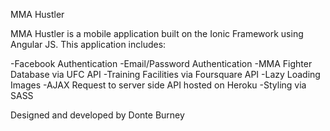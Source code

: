 MMA Hustler

MMA Hustler is a mobile application built on the Ionic Framework using Angular JS. This application includes:

-Facebook Authentication
-Email/Password Authentication
-MMA Fighter Database via UFC API
-Training Facilities via Foursquare API
-Lazy Loading Images
-AJAX Request to server side API hosted on Heroku
-Styling via SASS
 

Designed and developed by Donte Burney